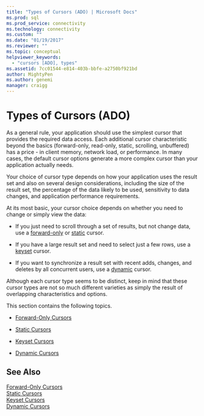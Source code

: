 ```yaml
---
title: "Types of Cursors (ADO) | Microsoft Docs"
ms.prod: sql
ms.prod_service: connectivity
ms.technology: connectivity
ms.custom: ""
ms.date: "01/19/2017"
ms.reviewer: ""
ms.topic: conceptual
helpviewer_keywords: 
  - "cursors [ADO], types"
ms.assetid: 7cc01544-e814-403b-bbfe-a2750bf921bd
author: MightyPen
ms.author: genemi
manager: craigg
---
```

# Types of Cursors (ADO)
As a general rule, your application should use the simplest cursor that provides the required data access. Each additional cursor characteristic beyond the basics (forward-only, read-only, static, scrolling, unbuffered) has a price - in client memory, network load, or performance. In many cases, the default cursor options generate a more complex cursor than your application actually needs.  
  
 Your choice of cursor type depends on how your application uses the result set and also on several design considerations, including the size of the result set, the percentage of the data likely to be used, sensitivity to data changes, and application performance requirements.  
  
 At its most basic, your cursor choice depends on whether you need to change or simply view the data:  
  
-   If you just need to scroll through a set of results, but not change data, use a [forward-only](../../../ado/guide/data/forward-only-cursors.md) or [static](../../../ado/guide/data/static-cursors.md) cursor.  
  
-   If you have a large result set and need to select just a few rows, use a [keyset](../../../ado/guide/data/keyset-cursors.md) cursor.  
  
-   If you want to synchronize a result set with recent adds, changes, and deletes by all concurrent users, use a [dynamic](../../../ado/guide/data/dynamic-cursors.md) cursor.  
  
 Although each cursor type seems to be distinct, keep in mind that these cursor types are not so much different varieties as simply the result of overlapping characteristics and options.  
  
 This section contains the following topics.  
  
-   [Forward-Only Cursors](../../../ado/guide/data/forward-only-cursors.md)  
  
-   [Static Cursors](../../../ado/guide/data/static-cursors.md)  
  
-   [Keyset Cursors](../../../ado/guide/data/keyset-cursors.md)  
  
-   [Dynamic Cursors](../../../ado/guide/data/dynamic-cursors.md)  
  
## See Also  
 [Forward-Only Cursors](../../../ado/guide/data/forward-only-cursors.md)   
 [Static Cursors](../../../ado/guide/data/static-cursors.md)   
 [Keyset Cursors](../../../ado/guide/data/keyset-cursors.md)   
 [Dynamic Cursors](../../../ado/guide/data/dynamic-cursors.md)

